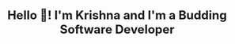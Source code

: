 <p align="center" style="font-size: 24px; font-weight: bold; margin: 0;">Hello 👋! I'm Krishna and I'm a Budding Software Developer</p>
